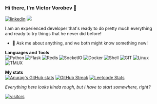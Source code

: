 ### Hi there, I'm Victor Vorobev 👋
[![linkedin](https://img.shields.io/badge/LinkedIn-0077B5?style=for-the-badge&logo=linkedin&logoColor=white)](https://www.linkedin.com/in/victor-vorobev-7281b016b/)
[![](https://img.shields.io/badge/CV-00A98F?style=for-the-badge&logo=About.me&logoColor=white)](https://github.com/victorvorobev/victorvorobev/blob/main/Victor%20Vorobev%20CV.pdf)

I am an experienced developer that's ready to do pretty much everything and ready to try things that he never did before!

- 💬 Ask me about anything, and we both might know something new!
  

**Languages and Tools**  
![Python](https://img.shields.io/badge/Python-3776AB?style=for-the-badge&logo=python&logoColor=white)
![Flask](https://img.shields.io/badge/Flask-000000?style=for-the-badge&logo=flask&logoColor=white)
![Redis](https://img.shields.io/badge/redis-%23DD0031.svg?&style=for-the-badge&logo=redis&logoColor=white)
![SocketIO](https://img.shields.io/badge/Socket.io-010101?&style=for-the-badge&logo=Socket.io&logoColor=white)
![Docker](https://img.shields.io/badge/Docker-2CA5E0?style=for-the-badge&logo=docker&logoColor=white)
![Shell](https://img.shields.io/badge/Shell_Script-121011?style=for-the-badge&logo=gnu-bash&logoColor=white)
![GIT](https://img.shields.io/badge/Git-F05032?style=for-the-badge&logo=git&logoColor=white)
![Linux](https://img.shields.io/badge/Linux-FCC624?style=for-the-badge&logo=linux&logoColor=black)
![TMUX](https://img.shields.io/badge/tmux-1BB91F?style=for-the-badge&logo=tmux&logoColor=white)

  

**My stats**  
[![Anurag's GitHub stats](https://github-readme-stats.vercel.app/api?username=victorvorobev)](https://github.com/anuraghazra/github-readme-stats)
[![GitHub Streak](http://github-readme-streak-stats.herokuapp.com?user=victorvorobev)](https://git.io/streak-stats)
[![Leetcode Stats](https://leetcode.card.workers.dev/?username=victorvorobev&extension=activity)](https://github.com/JacobLinCool/LeetCode-Stats-Card)



*Everything here looks kinda rough, but I have to start somewhere, right?*

[![visitors](https://visitor-badge.glitch.me/badge?page_id=victorvorobev)](https://visitor-badge.glitch.me/#d)
